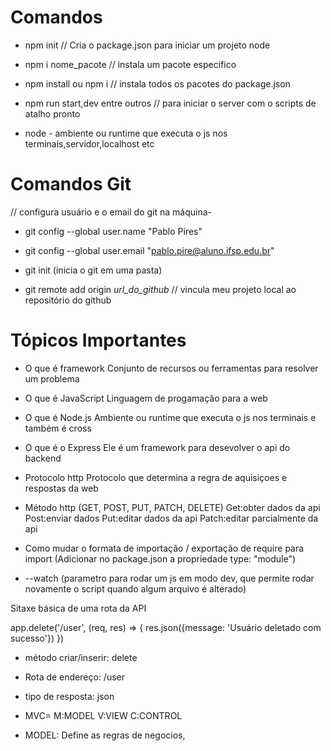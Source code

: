 # Comandos

- npm init // Cria o package.json para iniciar um projeto node

- npm i nome_pacote // instala um pacote especifico

- npm install ou npm i // instala todos os pacotes do package.json

- npm run start,dev entre outros // para iniciar o server com o scripts de atalho pronto

- node - ambiente ou runtime que executa o js nos terminais,servidor,localhost etc

# Comandos Git

// configura usuário e o email do git na máquina-
- git config --global user.name "Pablo Pires"
- git config --global user.email "pablo.pire@aluno.ifsp.edu.br"

- git init (inicia o git em uma pasta)
- git remote add origin _url_do_github_ // vincula meu projeto local ao repositório do github

# Tópicos Importantes

- O que é framework
    Conjunto de recursos ou ferramentas para resolver um problema

- O que é JavaScript
    Linguagem de progamação para a web

- O que é Node.js
    Ambiente ou runtime que executa o js nos terminais e também é cross

- O que é o Express
    Ele é um framework para desevolver o api do backend

- Protocolo http
    Protocolo que determina a regra de aquisiçoes e respostas da web

- Método http (GET, POST, PUT, PATCH, DELETE)
    Get:obter dados da api
    Post:enviar dados
    Put:editar dados da api
    Patch:editar parcialmente da api

- Como mudar o formata de importação / exportação de require para import
(Adicionar no package.json a propriedade type: "module")

- --watch (parametro para rodar um js em modo dev, que permite rodar novamente o script quando algum arquivo é alterado)

Sitaxe básica de uma rota da API

app.delete('/user', (req, res) => {
  res.json({message: 'Usuário deletado com sucesso'})
})

- método criar/inserir: delete 
- Rota de endereço: /user
- tipo de resposta: json

- MVC= M:MODEL V:VIEW C:CONTROL

- MODEL: Define as regras de negocios,


